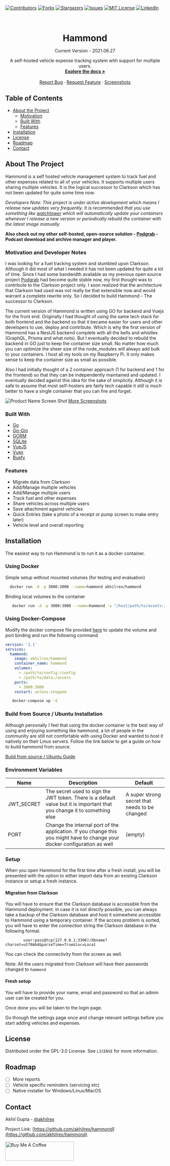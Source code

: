 [![Contributors][contributors-shield]][contributors-url] [![Forks][forks-shield]][forks-url] [![Stargazers][stars-shield]][stars-url] [![Issues][issues-shield]][issues-url] [![MIT License][license-shield]][license-url] [![LinkedIn][linkedin-shield]][linkedin-url]

<!-- PROJECT LOGO -->
<br />
<p align="center">
  <!-- <a href="https://github.com/akhilrex/hammond">
    <img src="images/logo.png" alt="Logo" width="80" height="80">
  </a> -->

  <h1 align="center" style="margin-bottom:0">Hammond</h1>
  <p align="center">Current Version - 2021.06.27</p>

  <p align="center">
    A self-hosted vehicle expense tracking system with support for multiple users.
    <br />
    <a href="https://github.com/akhilrex/hammond"><strong>Explore the docs »</strong></a>
    <br />
    <br />
    <!-- <a href="https://github.com/akhilrex/hammond">View Demo</a>
    · -->
    <a href="https://github.com/akhilrex/hammond/issues">Report Bug</a>
    ·
    <a href="https://github.com/akhilrex/hammond/issues">Request Feature</a>
        ·
    <a href="Screenshots.md">Screenshots</a>
  </p>
</p>

<!-- TABLE OF CONTENTS -->

## Table of Contents

- [About the Project](#about-the-project)
  - [Motivation](#motivation)
  - [Built With](#built-with)
  - [Features](#features)
- [Installation](#installation)
- [License](#license)
- [Roadmap](#roadmap)
- [Contact](#contact)

<!-- ABOUT THE PROJECT -->

## About The Project

Hammond is a self hosted vehicle management system to track fuel and other expenses related to all of your vehicles. It supports multiple users sharing multiple vehicles. It is the logical successor to Clarkson which has not been updated for quite some time now.

_Developers Note: This project is under active development which means I release new updates very frequently. It is recommended that you use something like [watchtower](https://github.com/containrrr/watchtower) which will automatically update your containers whenever I release a new version or periodically rebuild the container with the latest image manually._

__Also check out my other self-hosted, open-source solution - [Podgrab](https://github.com/akhilrex/podgrab) - Podcast download and archive manager and player.__
### Motivation and Developer Notes

I was looking for a fuel tracking system and stumbled upon Clarkson. Although it did most of what I needed it has not been updated for quite a lot of time. Since I had some bandwidth available as my previous open source project [Podgrab](http://github.com/akhilrex/podgrab) had become quite stable now, my first thought was to contribute to the Clarkson project only. I soon realized that the architecture that Clarkson had used was not really be that extensible now and would warrant a complete rewrite only. So I decided to build Hammond - The successor to Clarkson.

The current version of Hammond is written using GO for backend and Vuejs for the front end. Originally I had thought of using the same tech stack for both frontend and the backend so that it became easier for users and other developers to use, deploy and contribute. Which is why the first version of Hammond has a NestJS backend complete with all the bells and whistles (GraphQL, Prisma and what nots). But I eventually decided to rebuild the backend in GO just to keep the container size small. No matter how much you can optimize the sheer size of the node_modules will always add bulk to your containers. I host all my tools on my Raspberry Pi. It only makes sense to keep the container size as small as possible.

Also I had initially thought of a 2 container approach (1 for backend and 1 for the frontend) so that they can be independently maintained and updated. I eventually decided against this idea for the sake of simplicity. Although it is safe to assume that most self-hosters are fairly tech capable it still is much better to have a single container that you can fire and forget.

![Product Name Screen Shot][product-screenshot] [More Screenshots](Screenshots.md)

### Built With

- [Go](https://golang.org/)
- [Go-Gin](https://github.com/gin-gonic/gin)
- [GORM](https://github.com/go-gorm/gorm)
- [SQLite](https://www.sqlite.org/index.html)
- [VueJS](https://vuejs.org/)
- [Vuex](https://vuex.vuejs.org/)
- [Buefy](https://buefy.org/)

### Features

- Migrate data from Clarkson
- Add/Manage multiple vehicles
- Add/Manage multiple users
- Track fuel and other expenses
- Share vehicles across multiple users
- Save attachment against vehicles
- Quick Entries (take a photo of a receipt or pump screen to make entry later)
- Vehicle level and overall reporting

## Installation

The easiest way to run Hammond is to run it as a docker container.

### Using Docker

Simple setup without mounted volumes (for testing and evaluation)

```sh
  docker run -d -p 3000:3000 --name=hammond akhilrex/hammond
```

Binding local volumes to the container

```sh
   docker run -d -p 3000:3000 --name=hammond -v "/host/path/to/assets:/assets" -v "/host/path/to/config:/config"  akhilrex/hammond
```

### Using Docker-Compose

Modify the docker compose file provided [here](https://github.com/akhilrex/hammond/blob/master/docker-compose.yml) to update the volume and port binding and run the following command

```yaml
version: '2.1'
services:
  hammond:
    image: akhilrex/hammond
    container_name: hammond
    volumes:
      - /path/to/config:/config
      - /path/to/data:/assets
    ports:
      - 3000:3000
    restart: unless-stopped
```

```sh
   docker-compose up -d
```

### Build from Source / Ubuntu Installation

Although personally I feel that using the docker container is the best way of using and enjoying something like hammond, a lot of people in the community are still not comfortable with using Docker and wanted to host it natively on their Linux servers. Follow the link below to get a guide on how to build hammond from source.

[Build from source / Ubuntu Guide](docs/ubuntu-install.md)

### Environment Variables

| Name | Description                                                                                                                | Default |
| ---- | -------------------------------------------------------------------------------------------------------------------------- | ------- |
| JWT_SECRET | The secret used to sign the JWT token. There is a default value but it is important that you change it to something else| A super strong secret that needs to be changed | 
| PORT | Change the internal port of the application. If you change this you might have to change your docker configuration as well | (empty) |

### Setup

When you open Hammond for the first time after a fresh install, you will be presented with the option to either import data from an existing Clarkson instance or setup a fresh instance.

#### Migration from Clarkson

You will have to ensure that the Clarkson database is accessible from the Hammond deployment. In case it is not directly possible, you can always take a backup of the Clarkson database and host it somewhere accessible to Hammond using a temporary container. If the access problem is sorted, you will have to enter the connection string the Clarkson database in the following format.

```
        user:pass@tcp(127.0.0.1:3306)/dbname?charset=utf8mb4&parseTime=True&loc=Local
```

You can check the connectivity from the screen as well.

Note: All the users migrated from Clarkson will have their passwords changed to `hammond`

#### Fresh setup

You will have to provide your name, email and password so that an admin user can be created for you.

Once done you will be taken to the login page.

Go through the settings page once and change relevant settings before you start adding vehicles and expenses.

## License

Distributed under the GPL-3.0 License. See `LICENSE` for more information.

## Roadmap

- [ ] More reports
- [ ] Vehicle specific reminders (servicing etc)
- [ ] Native installer for Windows/Linux/MacOS

<!-- CONTACT -->

## Contact

Akhil Gupta - [@akhilrex](https://twitter.com/akhilrex)

Project Link: [https://github.com/akhilrex/hammond](https://github.com/akhilrex/hammond)

<a href="https://www.buymeacoffee.com/akhilrex" target="_blank"><img src="https://cdn.buymeacoffee.com/buttons/v2/default-yellow.png" alt="Buy Me A Coffee" style="width: 217px !important;height: 60px !important;" ></a>

<!-- MARKDOWN LINKS & IMAGES -->
<!-- https://www.markdownguide.org/basic-syntax/#reference-style-links -->

[contributors-shield]: https://img.shields.io/github/contributors/akhilrex/hammond.svg?style=flat-square
[contributors-url]: https://github.com/akhilrex/hammond/graphs/contributors
[forks-shield]: https://img.shields.io/github/forks/akhilrex/hammond.svg?style=flat-square
[forks-url]: https://github.com/akhilrex/hammond/network/members
[stars-shield]: https://img.shields.io/github/stars/akhilrex/hammond.svg?style=flat-square
[stars-url]: https://github.com/akhilrex/hammond/stargazers
[issues-shield]: https://img.shields.io/github/issues/akhilrex/hammond.svg?style=flat-square
[issues-url]: https://github.com/akhilrex/hammond/issues
[license-shield]: https://img.shields.io/github/license/akhilrex/hammond.svg?style=flat-square
[license-url]: https://github.com/akhilrex/hammond/blob/master/LICENSE
[linkedin-shield]: https://img.shields.io/badge/-LinkedIn-black.svg?style=flat-square&logo=linkedin&colorB=555
[linkedin-url]: https://linkedin.com/in/akhilrex
[product-screenshot]: images/screenshot.jpg
